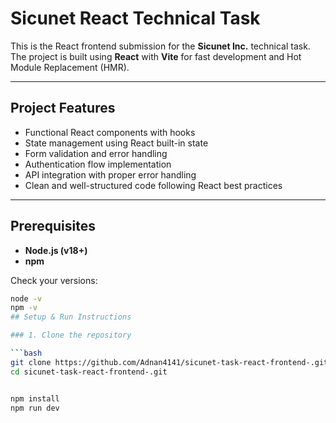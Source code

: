# Sicunet React Technical Task

This is the React frontend submission for the **Sicunet Inc.** technical task.  
The project is built using **React** with **Vite** for fast development and Hot Module Replacement (HMR).

---

## Project Features

- Functional React components with hooks
- State management using React built-in state
- Form validation and error handling
- Authentication flow implementation
- API integration with proper error handling
- Clean and well-structured code following React best practices

---

## Prerequisites

- **Node.js (v18+)**
- **npm**

Check your versions:


```bash
node -v
npm -v
## Setup & Run Instructions

### 1. Clone the repository

```bash
git clone https://github.com/Adnan4141/sicunet-task-react-frontend-.git
cd sicunet-task-react-frontend-.git


npm install
npm run dev

